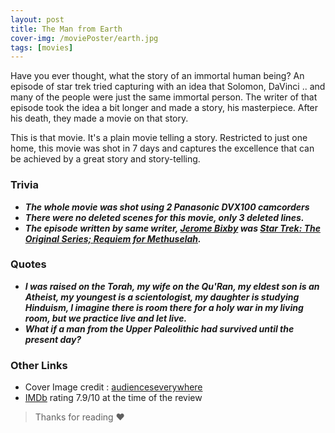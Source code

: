 ```yaml
---
layout: post
title: The Man from Earth
cover-img: /moviePoster/earth.jpg
tags: [movies]
---
```


Have you ever thought, what the story of an immortal human being? An episode of star trek tried capturing with an idea that Solomon, DaVinci .. and many of the people were just the same immortal person. The writer of that episode took the idea a bit longer and made a story, his masterpiece. After his death, they made a movie on that story. 

This is that movie. It's a plain movie telling a story. Restricted to just one home, this movie was shot in 7 days and captures the excellence that can be achieved by a great story and story-telling.

### Trivia
* ***The whole movie was shot using 2 Panasonic DVX100 camcorders***
* ***There were no deleted scenes for this movie, only 3 deleted lines.***
* ***The episode written by same writer, [Jerome Bixby](https://www.imdb.com/name/nm0003198/) was  [Star Trek: The Original Series; Requiem for Methuselah](https://www.imdb.com/title/tt0708444).***

### Quotes
* ***I was raised on the Torah, my wife on the Qu'Ran, my eldest son is an Atheist, my youngest is a scientologist, my daughter is studying Hinduism, I imagine there is room there for a holy war in my living room, but we practice live and let live.***
* ***What if a man from the Upper Paleolithic had survived until the present day?***

### Other Links
* Cover Image credit : [audienceseverywhere](https://i0.wp.com/www.audienceseverywhere.net/wp-content/uploads/2014/04/TM4E0772-3.jpg)
* [IMDb](https://www.imdb.com/title/tt0756683/) rating 7.9/10 at the time of the review



> Thanks for reading ❤
